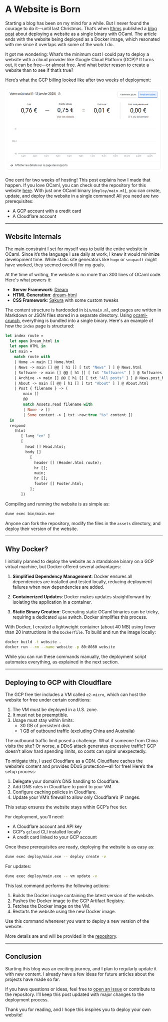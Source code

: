 # A Website is Born

Starting a blog has been on my mind for a while. But I never found the
courage to do it—until last Christmas. That’s when
[lthms](https://soap.coffee/~lthms) published a [blog
post](https://soap.coffee/~lthms/posts/DreamWebsite.html) about
deploying a website as a single binary with OCaml. The article ends
with the website being deployed as a Docker image, which resonated
with me since it overlaps with some of the work I do.

It got me wondering: What’s the minimum cost I could pay to deploy a
website with a cloud provider like Google Cloud Platform (GCP)? It
turns out, it can be free—or almost free. And what better reason to
create a website than to see if that’s true?

Here’s what the GCP billing looked like after two weeks of deployment:

![GCP billing](/assets/images/01-born-gcp.png)

One cent for two weeks of hosting! This post explains how I made that
happen. If you love OCaml, you can check out the repository for this
website [here](https://github.com/francoisthire/saroupille.com). With
just one OCaml binary (`deploy/main.ml`), you can create, update, and
deploy the website in a single command! All you need are two
prerequisites:

- A GCP account with a credit card
- A Cloudflare account

---

## Website Internals

The main constraint I set for myself was to build the entire website
in OCaml. Since it’s the language I use daily at work, I knew it would
minimize development time. While static site generators like `hugo` or
`soupault` might have worked, they seemed overkill for my goals.

At the time of writing, the website is no more than 300 lines of OCaml
code. Here's what powers it:

- **Server Framework**: [Dream](https://aantron.github.io/dream/)
- **HTML Generation**: [dream-html](https://github.com/yawaramin/dream-html)
- **CSS Framework**: [Sakura](https://github.com/oxalorg/sakura?tab=readme-ov-file) with some custom tweaks

The content structure is hardcoded in `bin/main.ml`, and pages are
written in Markdown or JSON files stored in a separate directory.
Using [ocaml-crunch](https://github.com/mirage/ocaml-crunch),
everything is bundled into a single binary. Here's an example of how
the `index` page is structured:

```ocaml
let index route =
  let open Dream_html in
  let open HTML in
  let main =
    match route with
    | Home -> main [] Home.html
    | News -> main [] @@ [ h1 [] [ txt "News" ] ] @ News.html
    | Software -> main [] @@ [ h1 [] [ txt "Softwares" ] ] @ Softwares.html
    | Archive -> main [] @@ [ h1 [] [ txt "All posts" ] ] @ News.post_html
    | About -> main [] @@ [ h1 [] [ txt "About" ] ] @ About.html
    | Post { filename } -> (
        main []
        @@
        match Assets.read filename with
        | None -> []
        | Some content -> [ txt ~raw:true "%s" content ])
  in
  respond
    (html
       [ lang "en" ]
       [
         head [] Head.html;
         body []
           [
             header [] (Header.html route);
             hr [];
             main;
             hr [];
             footer [] Footer.html;
           ];
       ])
```

Compiling and running the website is as simple as:

```sh
dune exec bin/main.exe
```

Anyone can fork the repository, modify the files in the `assets`
directory, and deploy their version of the website.

---

## Why Docker?

I initially planned to deploy the website as a standalone binary on a
GCP virtual machine, but Docker offered several advantages:

1. **Simplified Dependency Management**: Docker ensures all
dependencies are installed and tested locally, reducing deployment
failures when new dependencies are added.

2. **Containerized Updates**: Docker makes updates straightforward by
isolating the application in a container.

3. **Static Binary Creation**: Generating static OCaml binaries can be
tricky, requiring a dedicated `opam` switch. Docker simplifies this
process.

With Docker, I created a lightweight container (about 40 MB) using
fewer than 20 instructions in the `Dockerfile`. To build and run the
image locally:

```sh
docker build -t website .
docker run --rm --name website -p 80:8080 website
```

While you can run these commands manually, the deployment script
automates everything, as explained in the next section.

---

## Deploying to GCP with Cloudflare

The GCP free tier includes a VM called `e2-micro`, which can host the
website for free under certain conditions:

1. The VM must be deployed in a U.S. zone.
2. It must not be preemptible.
3. Usage must stay within limits:
   - 30 GB of persistent disk
   - 1 GB of outbound traffic (excluding China and Australia)

The outbound traffic limit posed a challenge. What if someone from
China visits the site? Or worse, a DDoS attack generates excessive
traffic? GCP doesn’t allow hard spending limits, so costs can spiral
unexpectedly.

To mitigate this, I used Cloudflare as a CDN. Cloudflare caches the
website’s content and provides DDoS protection—all for free! Here’s
the setup process:

1. Delegate your domain’s DNS handling to Cloudflare.
2. Add DNS rules in Cloudflare to point to your VM.
3. Configure caching policies in Cloudflare.
4. Update your VM’s firewall to allow only Cloudflare’s IP ranges.

This setup ensures the website stays within GCP’s free tier.

For deployment, you’ll need:

- A Cloudflare account and API key
- GCP’s `gcloud` CLI installed locally
- A credit card linked to your GCP account

Once these prerequisites are ready, deploying the website is as easy as:

```sh
dune exec deploy/main.exe -- deploy create -v
```

For updates:

```sh
dune exec deploy/main.exe -- vm update -v
```

This last command performs the following actions:

1. Builds the Docker image containing the latest version of the website.
2. Pushes the Docker image to the GCP Artifact Registry.
3. Fetches the Docker image on the VM.
4. Restarts the website using the new Docker image.

Use this command whenever you want to deploy a new version of the website.

More details are and will be provided in the
[repository](https://github.com/francoisthire/saroupille.com).

---

## Conclusion

Starting this blog was an exciting journey, and I plan to regularly
update it with new content. I already have a few ideas for future
articles about the projects have made so far.

If you have questions or ideas, feel free to [open an
issue](https://github.com/francoisthire/saroupille.com/issues) or
contribute to the repository. I’ll keep this post updated with major
changes to the deployment process.

Thank you for reading, and I hope this inspires you to deploy your own
website!
